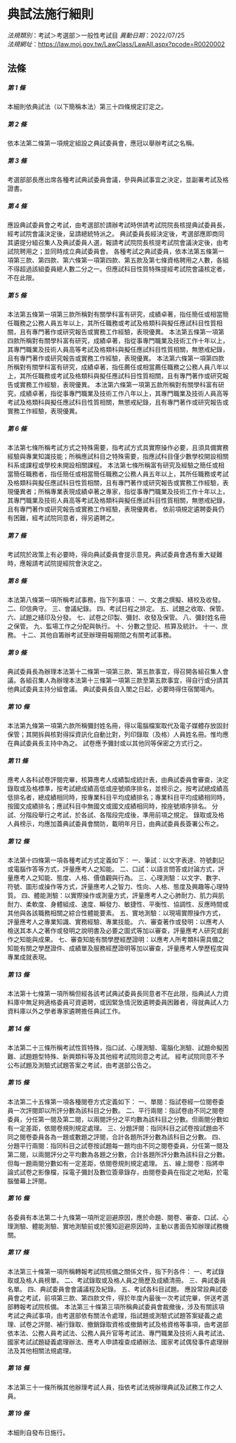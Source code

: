 # 典試法施行細則

*法規類別*：考試＞考選部＞一般性考試目
*異動日期*：2022/07/25  
*法規網址*：https://law.moj.gov.tw/LawClass/LawAll.aspx?pcode=R0020002



## 法條
##### 第 1 條
本細則依典試法（以下簡稱本法）第三十四條規定訂定之。

##### 第 2 條
依本法第二條第一項規定組設之典試委員會，應冠以舉辦考試之名稱。

##### 第 3 條
考選部部長應出席各種考試典試委員會議，參與典試事宜之決定，並副署考試及格證書。

##### 第 4 條
應設典試委員會之考試，由考選部於請辦考試時併請考試院院長核提典試委員長，經考試院會議決定後，呈請總統特派之。
典試委員長經決定後，考選部應即商同其遴提分組召集人及典試委員人選，報請考試院院長核提考試院會議決定後，由考試院聘用之；並同時成立典試委員會。
各種考試之典試委員，依本法第五條第一項第三款、第四款、第六條第一項第四款、第五款及第七條資格聘用之人數，各組不得超過該組委員總人數二分之一。但應試科目性質特殊提經考試院會議核定者，不在此限。


##### 第 5 條
本法第五條第一項第三款所稱對有關學科富有研究，成績卓著，指任簡任或相當簡任職務之公務人員五年以上，其所任職務或考試及格類科與擬任應試科目性質相關，且有專門著作或研究報告或實務工作經驗，表現優異。
本法第五條第一項第四款所稱對有關學科富有研究，成績卓著，指從事專門職業及技術工作十年以上，其專門職業及技術人員高等考試及格類科與擬任應試科目性質相關，無懲戒紀錄，且有專門著作或研究報告或實務工作經驗，表現優異。
本法第六條第一項第四款所稱對有關學科富有研究，成績卓著，指任薦任或相當薦任職務之公務人員八年以上，其所任職務或考試及格類科與擬任應試科目性質相關，且有專門著作或研究報告或實務工作經驗，表現優異。
本法第六條第一項第五款所稱對有關學科富有研究，成績卓著，指從事專門職業及技術工作八年以上，其專門職業及技術人員高等考試及格類科與擬任應試科目性質相關，無懲戒紀錄，且有專門著作或研究報告或實務工作經驗，表現優異。

##### 第 6 條
本法第七條所稱考試方式之特殊需要，指考試方式具實際操作必要，且須具備實務經驗與專業知識技能；所稱應試科目之特殊需要，指應試科目僅少數學校開設相關科系或課程或學校未開設相關課程。
本法第七條所稱富有研究及經驗之簡任或相當簡任職務者，指任簡任或相當簡任職務之公務人員五年以上，其所任職務或考試及格類科與擬任應試科目性質相關，且有專門著作或研究報告或實務工作經驗，表現優異者；所稱專業表現成績卓著之專家，指從事專門職業及技術工作十年以上，其專門職業及技術人員高等考試及格類科與擬任應試科目性質相關，無懲戒紀錄，且有專門著作或研究報告或實務工作經驗，表現優異者。
依前項規定遴聘委員仍有困難，經考試院同意者，得另遴聘之。

##### 第 7 條
考試院於政策上有必要時，得向典試委員會提示意見。典試委員會遇有重大疑難時，應報請考試院提經院會決定之。

##### 第 8 條
本法第八條第一項所稱考試事務，指下列事項：
一、文書之撰擬、繕校及收發。
二、印信典守。
三、會議紀錄。
四、考試日程之排定。
五、試題之收取、保管。
六、試題之繕印及分發。
七、試卷之印製、彌封、收發及保管。
八、彌封姓名冊之保管。
九、監場工作之分配與執行。
十、分數之登記、核算及統計。
十一、庶務。
十二、其他自籌辦考試至辦理冊報期間之有關考試事務。

##### 第 9 條
典試委員長為辦理本法第十二條第一項第三款、第五款事宜，得召開各組召集人會議。各組召集人為辦理本法第十三條第一項第三款至第五款事宜，得自行或分請其他典試委員主持分組會議。
典試委員長自入闈之日起，必要時得住宿闈場內。

##### 第 10 條
本法第九條第一項第六款所稱彌封姓名冊，得以電腦檔案取代及電子媒體存放固封保管；其開拆與核對得採資訊化自動比對，列印錄取（及格）人員姓名冊。惟均應在典試委員長主持中為之。
試卷應予彌封或以其他同等保密之方式行之。

##### 第 11 條
應考人各科試卷評閱完畢，核算應考人成績製成統計表，由典試委員會審查，決定錄取或及格標準，按考試總成績高低或座號順序排名，並榜示之。按考試總成績高低排名者，總成績相同時，按專業科目平均成績排名；專業科目平均成績相同時，按國文成績排名；應試科目中無國文或國文成績相同時，按座號順序排名。
分試、分階段舉行之考試，於各試、各階段完成後，準用前項之規定。
錄取或及格人員榜示，均應加蓋典試委員會關防，載明年月日，由典試委員長簽署公布之。

##### 第 12 條
本法第十四條第一項各種考試方式定義如下：
一、筆試：以文字表達、符號劃記或電腦作答等方式，評量應考人之知能。
二、口試：以語言問答或討論方式，評量應考人之知能、態度、人格、價值觀與行為。
三、心理測驗：以文字、數字、符號、圖形或操作等方式，評量應考人之智力、性向、人格、態度及興趣等心理特質。
四、體能測驗：以實際操作或測量方式，評量應考人之心肺耐力、肌力與肌耐力、柔軟度、身體組成、速度、瞬發力、敏捷性、平衡性、協調性、反應時間或其他與各該職務相關之綜合性體能要素。
五、實地測驗：以現場實際操作方式，評量應考人之專業知識、實務經驗、專業技能。
六、審查著作或發明：以應考人檢送其本人之著作或發明之說明書及必要之圖式等加以審查，評量應考人研究或創作之知能與成果。
七、審查知能有關學歷經歷證明：以應考人所考類科需具備之知能有關之學歷證件、成績單及服務經歷證明等加以審查，評量應考人學歷程度與專業成就表現。

##### 第 13 條
本法第十七條第一項所稱但經各該考試典試委員長同意者不在此限，指典試人力資料庫中無足夠適格委員可資遴聘，或因緊急情況致遴聘委員困難者，得就典試人力資料庫以外之學者專家遴聘擔任典試工作。

##### 第 14 條
本法第二十三條所稱考試性質特殊，指口試、心理測驗、電腦化測驗、試題命擬困難、試題題型特殊、新興類科等及其他經考試院同意之考試。
經考試院同意不予公布試題及測驗式試題答案之考試，由考選部公告之。

##### 第 15 條
本法第二十五條第一項各種閱卷方式定義如下：
一、單閱：指試卷經一位閱卷委員一次評閱即以所評分數為該科目之分數。
二、平行兩閱：指試卷由不同之閱卷委員，分任第一閱及第二閱，以兩閱評分之平均數為該科目之分數。但兩閱分數如有一定差距，依閱卷規則規定處理。
三、分題評閱：指同科目之試卷按試題由不同之閱卷委員各為一題或數題之評閱，合計各題所評分數為該科目之分數。
四、分題平行兩閱：指同科目之試卷按試題每一題均由不同之閱卷委員，分任第一閱及第二閱，以兩閱評分之平均數為各題之分數，合計各題所評分數為該科目之分數。但每一題兩閱分數如有一定差距，依閱卷規則規定處理。
五、線上閱卷：指將申論式試卷之影像檔，採電子彌封及數位簽章錄存，由閱卷委員在指定之地點，於電腦螢幕上評閱。


##### 第 16 條
各委員有本法第二十九條第一項所定迴避原因，應於命題、閱卷、審查、口試、心理測驗、體能測驗、實地測驗前或於獲知迴避原因時，主動以書面告知辦理試務機關。

##### 第 17 條
本法第三十條第一項所稱轉報考試院核備之關係文件，指下列各件：
一、考試錄取或及格人員榜單。
二、考試錄取或及格人員之簡歷及成績清冊。
三、典試委員名單。
四、典試委員會會議議程及紀錄。
五、考試各科目試題。
應設常設典試委員會之考試，前項第三款、第四款文件，得於年度內最後一次考試完畢，併送考選部轉報考試院核備。
本法第三十條第三項所稱典試委員會裁撤後，涉及有關該項考試之典試事項，由考選部依有關法令處理，指試題或測驗式試題答案疑義之處理、試卷之評閱、補行錄取、撤銷錄取資格或撤銷考試及格資格等事項，由考選部依本法、公務人員考試法、公務人員升官等考試法、專門職業及技術人員考試法、國家考試試題疑義處理辦法、應考人申請複查成績辦法、國家考試偶發事件處理辦法及其他相關法規處理。

##### 第 18 條
本法第三十一條所稱其他辦理考試人員，指依考試法規辦理典試及試務工作之人員。

##### 第 19 條
本細則自發布日施行。



